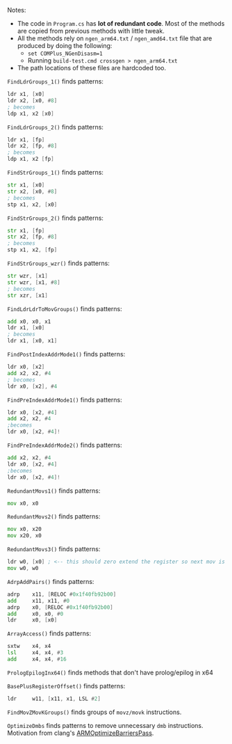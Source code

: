 Notes:

* The code in `Program.cs` has **lot of redundant code**. Most of the methods are copied from previous methods with little tweak. 
* All the methods rely on `ngen_arm64.txt` / `ngen_amd64.txt` file that are produced by doing the following:
  * `set COMPlus_NGenDisasm=1`
  * Running `build-test.cmd crossgen > ngen_arm64.txt` 
* The path locations of these files are hardcoded too. 


`FindLdrGroups_1()` finds patterns:

```asm
ldr x1, [x0]
ldr x2, [x0, #8]
; becomes
ldp x1, x2 [x0]
```

`FindLdrGroups_2()` finds patterns:
```asm
ldr x1, [fp]
ldr x2, [fp, #8]
; becomes
ldp x1, x2 [fp]
```

`FindStrGroups_1()` finds patterns:
```asm
str x1, [x0]
str x2, [x0, #8]
; becomes
stp x1, x2, [x0]
```

`FindStrGroups_2()` finds patterns:
```asm
str x1, [fp]
str x2, [fp, #8]
; becomes
stp x1, x2, [fp]
```

`FindStrGroups_wzr()` finds patterns:
```asm
str wzr, [x1]
str wzr, [x1, #8]
; becomes
str xzr, [x1]
```

`FindLdrLdrToMovGroups()` finds patterns:
```asm
add x0, x0, x1
ldr x1, [x0]
; becomes
ldr x1, [x0, x1]
```

`FindPostIndexAddrMode1()` finds patterns:
```asm
ldr x0, [x2]
add x2, x2, #4
; becomes
ldr x0, [x2], #4
```

`FindPreIndexAddrMode1()` finds patterns:
```asm
ldr x0, [x2, #4]
add x2, x2, #4
;becomes
ldr x0, [x2, #4]!
```

`FindPreIndexAddrMode2()` finds patterns:
```asm
add x2, x2, #4
ldr x0, [x2, #4]
;becomes
ldr x0, [x2, #4]!
```

`RedundantMovs1()` finds patterns:
```asm
mov x0, x0
```

`RedundantMovs2()` finds patterns:
```asm
mov x0, x20
mov x20, x0
```

`RedundantMovs3()` finds patterns:
```asm
ldr w0, [x0] ; <-- this should zero extend the register so next mov is not needed.
mov w0, w0
```

`AdrpAddPairs()` finds patterns:
```asm
adrp    x11, [RELOC #0x1f40fb92b00]
add     x11, x11, #0
adrp    x0, [RELOC #0x1f40fb92b00]
add     x0, x0, #0
ldr     x0, [x0]
```

`ArrayAccess()` finds patterns:
```asm
sxtw    x4, x4
lsl     x4, x4, #3
add     x4, x4, #16
```

`PrologEpilogInx64()` finds methods that don't have prolog/epilog in x64

`BasePlusRegisterOffset()` finds patterns:
```asm
ldr     w11, [x11, x1, LSL #2]
```

`FindMovZMovKGroups()` finds groups of `movz/movk` instructions.

`OptimizeDmbs` finds patterns to remove unnecessary `dmb` instructions. Motivation from clang's [ARMOptimizeBarriersPass](https://github.com/llvm/llvm-project/blob/2946cd701067404b99c39fb29dc9c74bd7193eb3/llvm/lib/Target/ARM/ARMOptimizeBarriersPass.cpp).